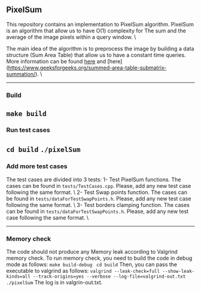 ## PixelSum
This repository contains an implementation to PixelSum algorithm. PixelSum is an algorithm that allow us to have O(1)
complexity for The sum and the average of the image pixels within a query window. \\

The main idea of the algorithm is to preprocess the image by building a data structure (Sum Area Table) that allow us to
have a constant time queries. More information can be found [here](https://en.wikipedia.org/wiki/Summed-area_table) and [here]
(https://www.geeksforgeeks.org/summed-area-table-submatrix-summation/). \\

---
### Build
``` make build ```
---
### Run test cases
``` cd build ```
``` ./pixelSum ```
---
### Add more test cases
The test cases are divided into 3 tests:
1- Test PixelSum functions. The cases can be found in ```tests/TestCases.cpp```. Please, add any new test case following the same format. \\
2- Test Swap points function. The cases can be found in ```tests/dataForTestSwapPoints.h```. Please, add any new test case following the same format. \\
3- Test borders clamping function. The cases can be found in ```tests/dataForTestSwapPoints.h```. Please, add any new test case following the same format. \\

---
### Memory check
The code should not produce any Memory leak according to Valgrind memory check. To run memory check, you need to build
the code in debug mode as follows:
``` make build-debug ```
``` cd build```
Then, you can pass the executable to valgrind as follows:
``` valgrind --leak-check=full --show-leak-kinds=all --track-origins=yes --verbose --log-file=valgrind-out.txt ./pixelSum ```
The log is in valgrin-out.txt.

